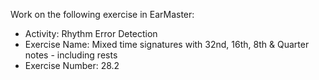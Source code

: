 Work on the following exercise in EarMaster:
- Activity: Rhythm Error Detection
- Exercise Name: Mixed time signatures with 32nd, 16th, 8th & Quarter notes - including rests
- Exercise Number: 28.2
